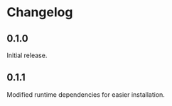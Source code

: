 # Changelog

## 0.1.0

Initial release.


## 0.1.1

Modified runtime dependencies for easier installation.
